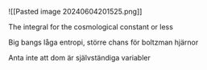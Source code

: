 ![[Pasted image 20240604201525.png]]


The integral for the cosmological constant or less

Big bangs låga entropi, större chans för boltzman hjärnor

Anta inte att dom är självständiga variabler